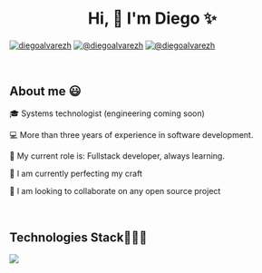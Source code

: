 <h1 align="center">Hi, 👋 I'm Diego ✨ </h1> 

<p align="center">
  
<a href="https://linkedin.com/in/diegoalvarezh" target="blank"><img align="center" src="https://img.shields.io/badge/LinkedIn-0077B5?style=for-the-badge&logo=linkedin&logoColor=white" alt="diegoalvarezh"/></a>
<a href = "mailto:diegoah905@gmail.com" target="blank"><img align="center" src="https://img.shields.io/badge/Gmail-D14836?style=for-the-badge&logo=gmail&logoColor=white" alt="@diegoalvarezh"  /></a>
<a href = "https://twitter.com/DiegoAlvarezH_" target="blank"><img align="center" src="https://img.shields.io/badge/twitter=for-the-badge&logo=twitter&logoColor=black" alt="@diegoalvarezh"  /></a>
</p>

<br>
<h2>About me 😃</h2>

<p align="left">
🎓 Systems technologist (engineering coming soon)
  
💻 More than three years of experience in software development.

📝 My current role is: Fullstack developer, always learning.

🌴 I am currently perfecting my craft

🤝 I am looking to collaborate on any open source project

<!--Intro end-->
  </p>
<br>
<h2>Technologies Stack👨🏻‍💻</h2>
<!--tech stack icons-->
<p align="left">
  <a href="https://skillicons.dev">
    <img src="https://skillicons.dev/icons?i=aws,anaconda,azure,bash,bootstrap,css,devto,discord,django,docker,express,figma,firebase,gatsby,git,github,gherkin,heroku,html,js,materialui,mysql,nextjs,nodejs,postgres,postman,powershell,prisma,react,selenium,sequelize,tailwind,tensorflow,ts,vscode,sass&perline=12" />
  </a>
</p>
<br>
<!-------------------------->
